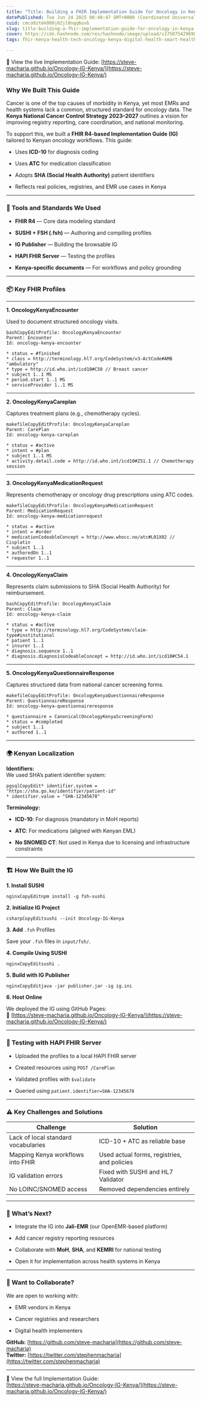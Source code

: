 ```yaml
---
title: "Title: Building a FHIR Implementation Guide for Oncology in Kenya"
datePublished: Tue Jun 24 2025 08:40:47 GMT+0000 (Coordinated Universal Time)
cuid: cmca9ztmk000j02jl0nqq6ovb
slug: title-building-a-fhir-implementation-guide-for-oncology-in-kenya
cover: https://cdn.hashnode.com/res/hashnode/image/upload/v1750754296909/cc571b1b-3d7c-415b-a57a-3e3a4bfdc79e.png
tags: fhir-kenya-health-tech-oncology-kenya-digital-health-smart-health-kenya-openemr-kemri

---
```


🔗 View the live Implementation Guide: [https://steve-macharia.github.io/Oncology-IG-Kenya/](https://steve-macharia.github.io/Oncology-IG-Kenya/)

### Why We Built This Guide

Cancer is one of the top causes of morbidity in Kenya, yet most EMRs and health systems lack a common, structured standard for oncology data. The **Kenya National Cancer Control Strategy 2023–2027** outlines a vision for improving registry reporting, care coordination, and national monitoring.

To support this, we built a **FHIR R4-based Implementation Guide (IG)** tailored to Kenyan oncology workflows. This guide:

* Uses **ICD-10** for diagnosis coding
    
* Uses **ATC** for medication classification
    
* Adopts **SHA (Social Health Authority)** patient identifiers
    
* Reflects real policies, registries, and EMR use cases in Kenya
    

---

### 🧰 Tools and Standards We Used

* **FHIR R4** — Core data modeling standard
    
* **SUSHI + FSH (.fsh)** — Authoring and compiling profiles
    
* **IG Publisher** — Building the browsable IG
    
* **HAPI FHIR Server** — Testing the profiles
    
* **Kenya-specific documents** — For workflows and policy grounding
    

---

### 📦 Key FHIR Profiles

---

**1\. OncologyKenyaEncounter**

Used to document structured oncology visits.

```plaintext
bashCopyEditProfile: OncologyKenyaEncounter
Parent: Encounter
Id: oncology-kenya-encounter

* status = #finished
* class = http://terminology.hl7.org/CodeSystem/v3-ActCode#AMB "ambulatory"
* type = http://id.who.int/icd10#C50 // Breast cancer
* subject 1..1 MS
* period.start 1..1 MS
* serviceProvider 1..1 MS
```

---

**2\. OncologyKenyaCareplan**

Captures treatment plans (e.g., chemotherapy cycles).

```plaintext
makefileCopyEditProfile: OncologyKenyaCareplan
Parent: CarePlan
Id: oncology-kenya-careplan

* status = #active
* intent = #plan
* subject 1..1 MS
* activity.detail.code = http://id.who.int/icd10#Z51.1 // Chemotherapy session
```

---

**3\. OncologyKenyaMedicationRequest**

Represents chemotherapy or oncology drug prescriptions using ATC codes.

```plaintext
makefileCopyEditProfile: OncologyKenyaMedicationRequest
Parent: MedicationRequest
Id: oncology-kenya-medicationrequest

* status = #active
* intent = #order
* medicationCodeableConcept = http://www.whocc.no/atc#L01X02 // Cisplatin
* subject 1..1
* authoredOn 1..1
* requester 1..1
```

---

**4\. OncologyKenyaClaim**

Represents claim submissions to SHA (Social Health Authority) for reimbursement.

```plaintext
bashCopyEditProfile: OncologyKenyaClaim
Parent: Claim
Id: oncology-kenya-claim

* status = #active
* type = http://terminology.hl7.org/CodeSystem/claim-type#institutional
* patient 1..1
* insurer 1..1
* diagnosis.sequence 1..1
* diagnosis.diagnosisCodeableConcept = http://id.who.int/icd10#C54.1
```

---

**5\. OncologyKenyaQuestionnaireResponse**

Captures structured data from national cancer screening forms.

```plaintext
makefileCopyEditProfile: OncologyKenyaQuestionnaireResponse
Parent: QuestionnaireResponse
Id: oncology-kenya-questionnaireresponse

* questionnaire = Canonical(OncologyKenyaScreeningForm)
* status = #completed
* subject 1..1
* authored 1..1
```

---

### 🌍 Kenyan Localization

**Identifiers:**  
We used SHA’s patient identifier system:

```plaintext
pgsqlCopyEdit* identifier.system = "https://sha.go.ke/identifier/patient-id"
* identifier.value = "SHA-12345678"
```

**Terminology:**

* **ICD-10**: For diagnosis (mandatory in MoH reports)
    
* **ATC**: For medications (aligned with Kenyan EML)
    
* **No SNOMED CT**: Not used in Kenya due to licensing and infrastructure constraints
    

---

### 🏗️ How We Built the IG

**1\. Install SUSHI**

```plaintext
nginxCopyEditnpm install -g fsh-sushi
```

**2\. Initialize IG Project**

```plaintext
csharpCopyEditsushi --init Oncology-IG-Kenya
```

**3\. Add** `.fsh` Profiles

Save your `.fsh` files in `input/fsh/`.

**4\. Compile Using SUSHI**

```plaintext
nginxCopyEditsushi .
```

**5\. Build with IG Publisher**

```plaintext
nginxCopyEditjava -jar publisher.jar -ig ig.ini
```

**6\. Host Online**

We deployed the IG using GitHub Pages:  
🔗 [https://steve-macharia.github.io/Oncology-IG-Kenya/](https://steve-macharia.github.io/Oncology-IG-Kenya/)

---

### 🧪 Testing with HAPI FHIR Server

* Uploaded the profiles to a local HAPI FHIR server
    
* Created resources using `POST /CarePlan`
    
* Validated profiles with `$validate`
    
* Queried using `patient.identifier=SHA-12345678`
    

---

### ⚠️ Key Challenges and Solutions

| Challenge | Solution |
| --- | --- |
| Lack of local standard vocabularies | ICD-10 + ATC as reliable base |
| Mapping Kenya workflows into FHIR | Used actual forms, registries, and policies |
| IG validation errors | Fixed with SUSHI and HL7 Validator |
| No LOINC/SNOMED access | Removed dependencies entirely |

---

### 🚀 What’s Next?

* Integrate the IG into **Jali-EMR** (our OpenEMR-based platform)
    
* Add cancer registry reporting resources
    
* Collaborate with **MoH**, **SHA**, and **KEMRI** for national testing
    
* Open it for implementation across health systems in Kenya
    

---

### 💬 Want to Collaborate?

We are open to working with:

* EMR vendors in Kenya
    
* Cancer registries and researchers
    
* Digital health implementers
    

**GitHub:** [https://github.com/steve-macharia](https://github.com/steve-macharia)  
**Twitter:** [https://twitter.com/stephenmacharia](https://twitter.com/stephenmacharia)

---

🔗 View the full Implementation Guide:  
[https://steve-macharia.github.io/Oncology-IG-Kenya/](https://steve-macharia.github.io/Oncology-IG-Kenya/)